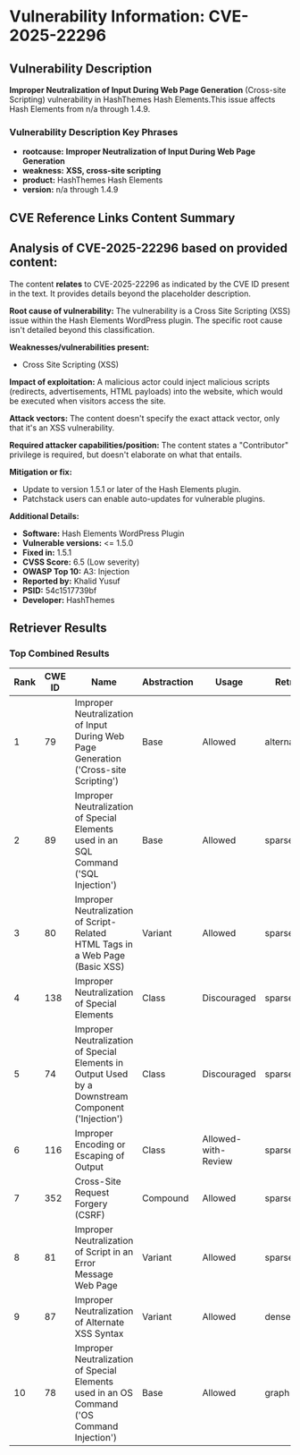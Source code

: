 # Vulnerability Information: CVE-2025-22296

## Vulnerability Description
**Improper Neutralization of Input During Web Page Generation** (Cross-site Scripting) vulnerability in HashThemes Hash Elements.This issue affects Hash Elements from n/a through 1.4.9.

### Vulnerability Description Key Phrases
- **rootcause:** **Improper Neutralization of Input During Web Page Generation**
- **weakness:** **XSS, cross-site scripting**
- **product:** HashThemes Hash Elements
- **version:** n/a through 1.4.9

## CVE Reference Links Content Summary
## Analysis of CVE-2025-22296 based on provided content:

The content **relates** to CVE-2025-22296 as indicated by the CVE ID present in the text. It provides details beyond the placeholder description.

**Root cause of vulnerability:**
The vulnerability is a Cross Site Scripting (XSS) issue within the Hash Elements WordPress plugin. The specific root cause isn't detailed beyond this classification.

**Weaknesses/vulnerabilities present:**
- Cross Site Scripting (XSS)

**Impact of exploitation:**
A malicious actor could inject malicious scripts (redirects, advertisements, HTML payloads) into the website, which would be executed when visitors access the site.

**Attack vectors:**
The content doesn't specify the exact attack vector, only that it's an XSS vulnerability.

**Required attacker capabilities/position:**
The content states a "Contributor" privilege is required, but doesn't elaborate on what that entails.

**Mitigation or fix:**
- Update to version 1.5.1 or later of the Hash Elements plugin.
- Patchstack users can enable auto-updates for vulnerable plugins.

**Additional Details:**

*   **Software:** Hash Elements WordPress Plugin
*   **Vulnerable versions:** <= 1.5.0
*   **Fixed in:** 1.5.1
*   **CVSS Score:** 6.5 (Low severity)
*   **OWASP Top 10:** A3: Injection
*   **Reported by:** Khalid Yusuf
*   **PSID:** 54c1517739bf
*   **Developer:** HashThemes

## Retriever Results

### Top Combined Results

| Rank | CWE ID | Name | Abstraction | Usage  | Retrievers | Individual Scores |
|------|--------|------|-------------|-------|------------|-------------------|
| 1 | 79 | Improper Neutralization of Input During Web Page Generation ('Cross-site Scripting') | Base | Allowed | alternate_terms | 1.000 |
| 2 | 89 | Improper Neutralization of Special Elements used in an SQL Command ('SQL Injection') | Base | Allowed | sparse | 0.226 |
| 3 | 80 | Improper Neutralization of Script-Related HTML Tags in a Web Page (Basic XSS) | Variant | Allowed | sparse | 0.219 |
| 4 | 138 | Improper Neutralization of Special Elements | Class | Discouraged | sparse | 0.191 |
| 5 | 74 | Improper Neutralization of Special Elements in Output Used by a Downstream Component ('Injection') | Class | Discouraged | sparse | 0.186 |
| 6 | 116 | Improper Encoding or Escaping of Output | Class | Allowed-with-Review | sparse | 0.182 |
| 7 | 352 | Cross-Site Request Forgery (CSRF) | Compound | Allowed | sparse | 0.174 |
| 8 | 81 | Improper Neutralization of Script in an Error Message Web Page | Variant | Allowed | sparse | 0.171 |
| 9 | 87 | Improper Neutralization of Alternate XSS Syntax | Variant | Allowed | dense | 0.671 |
| 10 | 78 | Improper Neutralization of Special Elements used in an OS Command ('OS Command Injection') | Base | Allowed | graph | 0.002 |

